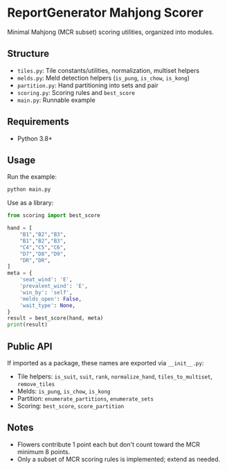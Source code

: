# ReportGenerator Mahjong Scorer

Minimal Mahjong (MCR subset) scoring utilities, organized into modules.

## Structure
- `tiles.py`: Tile constants/utilities, normalization, multiset helpers
- `melds.py`: Meld detection helpers (`is_pung`, `is_chow`, `is_kong`)
- `partition.py`: Hand partitioning into sets and pair
- `scoring.py`: Scoring rules and `best_score`
- `main.py`: Runnable example

## Requirements
- Python 3.8+

## Usage
Run the example:

```bash
python main.py
```

Use as a library:

```python
from scoring import best_score

hand = [
    "B1","B2","B3",
    "B1","B2","B3",
    "C4","C5","C6",
    "D7","D8","D9",
    "DR","DR",
]
meta = {
    'seat_wind': 'E',
    'prevalent_wind': 'E',
    'win_by': 'self',
    'melds_open': False,
    'wait_type': None,
}
result = best_score(hand, meta)
print(result)
```

## Public API
If imported as a package, these names are exported via `__init__.py`:
- Tile helpers: `is_suit`, `suit`, `rank`, `normalize_hand`, `tiles_to_multiset`, `remove_tiles`
- Melds: `is_pung`, `is_chow`, `is_kong`
- Partition: `enumerate_partitions`, `enumerate_sets`
- Scoring: `best_score`, `score_partition`

## Notes
- Flowers contribute 1 point each but don't count toward the MCR minimum 8 points.
- Only a subset of MCR scoring rules is implemented; extend as needed.
